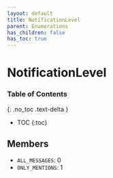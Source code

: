 ```yaml
---
layout: default
title: NotificationLevel
parent: Enumerations
has_children: false
has_toc: true
---
```


# NotificationLevel
### Table of Contents
{: .no_toc .text-delta }

- TOC
{:toc}
## Members
- `ALL_MESSAGES`: 0
- `ONLY_MENTIONS`: 1

